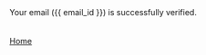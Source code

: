 ---
---

<div class="mdl-card__supporting-text">
    Your email ({{ email_id }}) is successfully verified.
</div>

<br>
<br>

<div class="mdl-card__actions mdl-card--border">
    <a class="mdl-button mdl-button--raised mdl-button--accent mdl-js-button mdl-js-ripple-effect" href="{{ site.baseurl }}">
        Home
    </a>
</div>